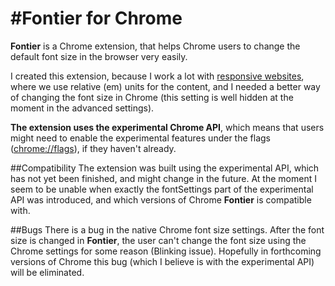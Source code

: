 #Fontier for Chrome
===

**Fontier** is a Chrome extension, that helps Chrome users to change the default font size in the browser very easily.

I created this extension, because I work a lot with [responsive websites](http://viljamis.com/blog/2012/typography/), where we use relative (em) units for the content, and I needed a better way of changing the font size in Chrome (this setting is well hidden at the moment in the advanced settings).

**The extension uses the experimental Chrome API**, which means that users might need to enable the experimental features under the flags ([chrome://flags](chrome://flags/)), if they haven't already.

##Compatibility
The extension was built using the experimental API, which has not yet been finished, and might change in the future. At the moment I seem to be unable when exactly the fontSettings part of the experimental API was introduced, and which versions of Chrome **Fontier** is compatible with.

##Bugs
There is a bug in the native Chrome font size settings. After the font size is changed in **Fontier**, the user can't change the font size using the Chrome settings for some reason (Blinking issue). Hopefully in forthcoming versions of Chrome this bug (which I believe is with the experimental API) will be eliminated.